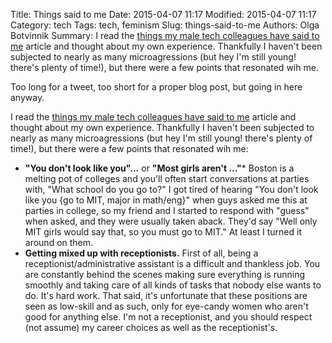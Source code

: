 Title: Things said to me
Date: 2015-04-07 11:17
Modified: 2015-04-07 11:17
Category: tech
Tags: tech, feminism
Slug: things-said-to-me
Authors: Olga Botvinnik
Summary: I read the [things my male tech colleagues have said to me](http://the-toast.net/2015/04/01/things-male-tech-colleagues-have-actually-said-annotated/) article and thought about my own experience. Thankfully I haven't been subjected to nearly as many microagressions (but hey I'm still young! there's plenty of time!), but there were a few points that resonated wih me.

Too long for a tweet, too short for a proper blog post, but going in here anyway.

I read the [things my male tech colleagues have said to me](http://the-toast.net/2015/04/01/things-male-tech-colleagues-have-actually-said-annotated/) article and thought about my own experience. Thankfully I haven't been subjected to nearly as many microagressions (but hey I'm still young! there's plenty of time!), but there were a few points that resonated wih me:

* **"You don't look like you"...** or **"Most girls aren't ..."*** Boston is a melting pot of colleges and you'll often start conversations at parties with, "What school do you go to?" I got tired of hearing "You don't look like you {go to MIT, major in math/eng}" when guys asked me this at parties in college, so my friend and I started to respond with "guess" when asked, and they were usually taken aback. They'd say "Well only MIT girls would say that, so you must go to MIT." At least I turned it around on them.
* **Getting mixed up with receptionists.** First of all, being a receptionist/administrative assistant is a difficult and thankless job. You are constantly behind the scenes making sure everything is running smoothly and taking care of all kinds of tasks that nobody else wants to do. It's hard work. That said, it's unfortunate that these positions are seen as low-skill and as such, only for eye-candy women who aren't good for anything else. I'm not a receptionist, and you should respect (not assume) my career choices as well as the receptionist's.
